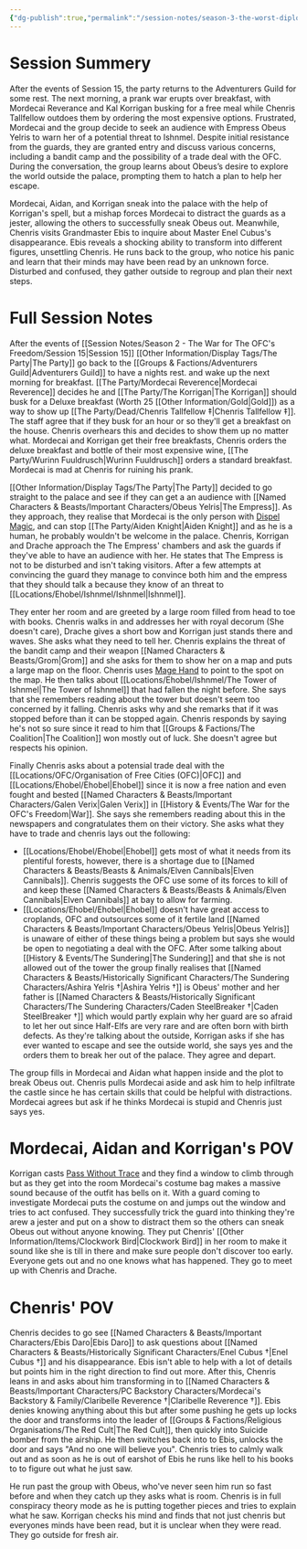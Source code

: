 ```yaml
---
{"dg-publish":true,"permalink":"/session-notes/season-3-the-worst-diplomates/session-16/","updated":"2025-03-01T21:16:04.019+00:00"}
---
```



# Session Summery
After the events of Session 15, the party returns to the Adventurers Guild for some rest. The next morning, a prank war erupts over breakfast, with Mordecai Reverance and Kal Korrigan busking for a free meal while Chenris Tallfellow outdoes them by ordering the most expensive options. Frustrated, Mordecai and the group decide to seek an audience with Empress Obeus Yelris to warn her of a potential threat to Ishnmel. Despite initial resistance from the guards, they are granted entry and discuss various concerns, including a bandit camp and the possibility of a trade deal with the OFC. During the conversation, the group learns about Obeus’s desire to explore the world outside the palace, prompting them to hatch a plan to help her escape. 

Mordecai, Aidan, and Korrigan sneak into the palace with the help of Korrigan's spell, but a mishap forces Mordecai to distract the guards as a jester, allowing the others to successfully sneak Obeus out. Meanwhile, Chenris visits Grandmaster Ebis to inquire about Master Enel Cubus's disappearance. Ebis reveals a shocking ability to transform into different figures, unsettling Chenris. He runs back to the group, who notice his panic and learn that their minds may have been read by an unknown force. Disturbed and confused, they gather outside to regroup and plan their next steps.

# Full Session Notes
After the events of [[Session Notes/Season 2 - The War for The OFC's Freedom/Session 15\|Session 15]] [[Other Information/Display Tags/The Party\|The Party]] go back to the [[Groups & Factions/Adventurers Guild\|Adventurers Guild]] to have a nights rest. and wake up the next morning for breakfast. [[The Party/Mordecai Reverence\|Mordecai Reverence]] decides he and [[The Party/The Korrigan\|The Korrigan]] should busk for a Deluxe breakfast (Worth 25 [[Other Information/Gold\|Gold]]) as a way to show up [[The Party/Dead/Chenris Tallfellow ‡\|Chenris Tallfellow ‡]]. The staff agree that if they busk for an hour or so they'll get a breakfast on the house. Chenris overhears this and decides to show them up no matter what. Mordecai and Korrigan get their free breakfasts, Chenris orders the deluxe breakfast and bottle of their most expensive wine, [[The Party/Wurinn Fuuldrusch\|Wurinn Fuuldrusch]] orders a standard breakfast. Mordecai is mad at Chenris for ruining his prank.

[[Other Information/Display Tags/The Party\|The Party]] decided to go straight to the palace and see if they can get a an audience with [[Named Characters & Beasts/Important Characters/Obeus Yelris\|The Empress]]. As they approach, they realise that Mordecai is the only person with [Dispel Magic](https://www.dndbeyond.com/spells/2072-dispel-magic), and can stop [[The Party/Aiden Knight\|Aiden Knight]] and as he is a human, he probably wouldn't be welcome in the palace. Chenris, Korrigan and Drache approach the The Empress' chambers and ask the guards if they've able to have an audience with her. He states that The Empress is not to be disturbed and isn't taking visitors. After a few attempts at convincing the guard they manage to convince both him and the empress that they should talk a because they know of an threat to [[Locations/Ehobel/Ishnmel/Ishnmel\|Ishnmel]]. 

They enter her room and are greeted by a large room filled from head to toe with books. Chenris walks in and addresses her with royal decorum (She doesn't care), Drache gives a short bow and Korrigan just stands there and waves. She asks what they need to tell her. Chenris explains the threat of the bandit camp and their weapon [[Named Characters & Beasts/Grom\|Grom]] and she asks for them to show her on a map and puts a large map on the floor. Chenris uses [Mage Hand](https://www.dndbeyond.com/spells/2173-mage-hand) to point to the spot on the map. He then talks about [[Locations/Ehobel/Ishnmel/The Tower of Ishnmel\|The Tower of Ishnmel]] that had fallen the night before. She says that she remembers reading about the tower but doesn't seem too concerned by it falling. Chenris asks why and she remarks that if it was stopped before than it can be stopped again. Chenris responds by saying he's not so sure since it read to him that [[Groups & Factions/The Coalition\|The Coalition]] won mostly out of luck. She doesn't agree but respects his opinion.

Finally Chenris asks about a potensial trade deal with the [[Locations/OFC/Organisation of Free Cities (OFC)\|OFC]] and [[Locations/Ehobel/Ehobel\|Ehobel]] since it is now a free nation and even fought and bested [[Named Characters & Beasts/Important Characters/Galen Verix\|Galen Verix]] in [[History & Events/The War for the OFC's Freedom\|War]]. She says she remembers reading about this in the newspapers and congratulates them on their victory. She asks what they have to trade and chenris lays out the following:
- [[Locations/Ehobel/Ehobel\|Ehobel]] gets most of what it needs from its plentiful forests, however, there is a shortage due to [[Named Characters & Beasts/Beasts & Animals/Elven Cannibals\|Elven Cannibals]]. Chenris suggests the OFC use some of its forces to kill of and keep these [[Named Characters & Beasts/Beasts & Animals/Elven Cannibals\|Elven Cannibals]] at bay to allow for farming. 
- [[Locations/Ehobel/Ehobel\|Ehobel]] doesn't have great access to croplands, OFC and outsources some of it fertile land 
[[Named Characters & Beasts/Important Characters/Obeus Yelris\|Obeus Yelris]] is unaware of either of these things being a problem but says she would be open to negotiating a deal with the OFC. After some talking about [[History & Events/The Sundering\|The Sundering]] and that she is not allowed out of the tower the group finally realises that [[Named Characters & Beasts/Historically Significant  Characters/The Sundering Characters/Ashira Yelris †\|Ashira Yelris †]] is Obeus' mother and her father is [[Named Characters & Beasts/Historically Significant  Characters/The Sundering Characters/Caden SteelBreaker †\|Caden SteelBreaker †]] which would partly explain why her guard are so afraid to let her out since Half-Elfs are very rare and are often born with birth defects. As they're talking about the outside, Korrigan asks if she has ever wanted to escape and see the outside world, she says yes and the orders them to break her out of the palace. They agree and depart.

The group fills in Mordecai and Aidan what happen inside and the plot to break Obeus out. Chenris pulls Mordecai aside and ask him to help infiltrate the castle since he has certain skills that could be helpful with distractions. Mordecai agrees but ask if he thinks Mordecai is stupid and Chenris just says yes. 

# Mordecai, Aidan and Korrigan's POV
Korrigan casts [Pass Without Trace](https://www.dndbeyond.com/spells/2201-pass-without-trace) and they find a window to climb through but as they get into the room Mordecai's costume bag makes a massive sound because of the outfit has bells on it. With a guard coming to investigate Mordecai puts the costume on and jumps out the window and tries to act confused. They successfully trick the guard into thinking they're arew a jester and put on a show to distract them so the others can sneak Obeus out without anyone knowing. They put Chenris' [[Other Information/Items/Clockwork Bird\|Clockwork Bird]] in her room to make it sound like she is till in there and make sure people don't discover too early. Everyone gets out and no one knows what has happened. They go to meet up with Chenris and Drache.

# Chenris' POV
Chenris decides to go see [[Named Characters & Beasts/Important Characters/Ebis Daro\|Ebis Daro]] to ask questions about [[Named Characters & Beasts/Historically Significant  Characters/Enel Cubus †\|Enel Cubus †]] and his disappearance. Ebis isn't able to help with a lot of details but points him in the right direction to find out more. After this, Chenris leans in and asks about him transforming in to [[Named Characters & Beasts/Important Characters/PC Backstory Characters/Mordecai's Backstory & Family/Claribelle Reverence †\|Claribelle Reverence †]]. Ebis denies knowing anything about this but after some pushing he gets up locks the door and transforms into the leader of [[Groups & Factions/Religious Organisations/The Red Cult\|The Red Cult]], then quickly into Suicide bomber from the airship. He then switches back into to Ebis, unlocks the door and says "And no one will believe you". Chenris tries to calmly walk out and as soon as he is out of earshot of Ebis he runs like hell to his books to to figure out what he just saw. 

He run past the group with Obeus, who've never seen him run so fast before and when they catch up they asks what is room. Chenris is in full conspiracy theory mode as he is putting together pieces and tries to explain what he saw. Korrigan checks his mind and finds that not just chenris but everyones minds have been read, but it is unclear when they were read. They go outside for fresh air. 